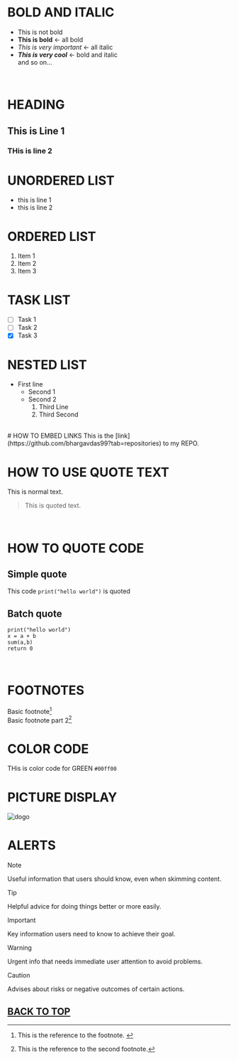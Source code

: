 <a name = "myTop"> </a>
# BOLD AND ITALIC
- This is not bold
- **This is bold** <- all bold
- *This is very important* <- all italic
- ***This is very cool*** <- bold and italic<br>
and so on...
<br>

# HEADING 
## This is Line 1
### THis is line 2 <br>


# UNORDERED LIST
- this is line 1
- this is line 2
  
# ORDERED LIST
1. Item 1
2. Item 2
3. Item 3


# TASK LIST
- [ ] Task 1
- [ ] Task 2
- [x] Task 3

# NESTED LIST
- First line
  - Second 1
  - Second 2 
    1. Third Line
    2. Third Second

<br>
# HOW TO EMBED LINKS
This is the [link](https://github.com/bhargavdas99?tab=repositories) to my REPO.


# HOW TO USE QUOTE TEXT
 This is normal text.
 > This is quoted text.
<br>

# HOW TO QUOTE CODE
## Simple quote
  This code `print("hello world")` is quoted
## Batch quote
  ```
  print("hello world")
  x = a + b
  sum(a,b)
  return 0
  ```
<br>


# FOOTNOTES
Basic footnote[^1]<br>
Basic footnote part 2[^2]

[^1]: This is the reference to the footnote. <!-- This will always appear at the bottom of the page -->
[^2]: This is the reference to the second footnote.


# COLOR CODE
THis is color code for GREEN `#00ff00`
<br>

# PICTURE DISPLAY
<picture>
<img src="https://www.pawlovetreats.com/cdn/shop/articles/pembroke-welsh-corgi-puppy_600x.jpg?v=1628638716" alt="dogo" />
</picture>
<br>

# ALERTS
> [!NOTE]
> Useful information that users should know, even when skimming content.

> [!TIP]
> Helpful advice for doing things better or more easily.

> [!IMPORTANT]
> Key information users need to know to achieve their goal.

> [!WARNING]
> Urgent info that needs immediate user attention to avoid problems.

> [!CAUTION]
> Advises about risks or negative outcomes of certain actions.


## [BACK TO TOP](#myTop)







